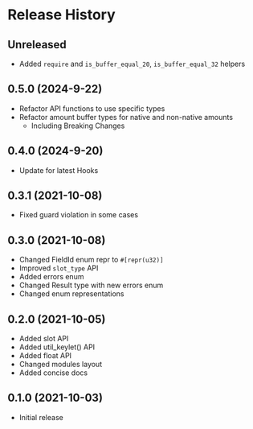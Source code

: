 # Release History

## Unreleased

* Added `require` and `is_buffer_equal_20`, `is_buffer_equal_32` helpers

## 0.5.0 (2024-9-22)

* Refactor API functions to use specific types
* Refactor amount buffer types for native and non-native amounts
  * Including Breaking Changes

## 0.4.0 (2024-9-20)

* Update for latest Hooks

## 0.3.1 (2021-10-08)

* Fixed guard violation in some cases

## 0.3.0 (2021-10-08)

* Changed FieldId enum repr to `#[repr(u32)]`
* Improved `slot_type` API
* Added errors enum
* Changed Result type with new errors enum
* Changed enum representations

## 0.2.0 (2021-10-05)

* Added slot API
* Added util_keylet() API
* Added float API
* Changed modules layout
* Added concise docs

## 0.1.0 (2021-10-03)

* Initial release

